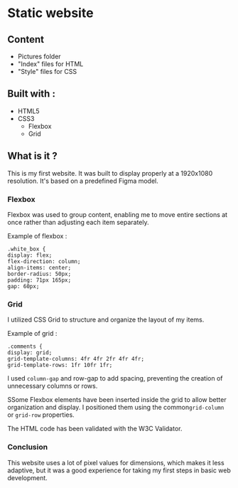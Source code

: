 # Static website

## Content

- Pictures folder
- "Index" files for HTML
- "Style" files for CSS

## Built with : 

* HTML5
* CSS3 
    * Flexbox
    * Grid 
## What is it ?
 
This is my first website. It was built to display properly at a 1920x1080 resolution. It's based on a predefined Figma model. 


### Flexbox

Flexbox was used to group content, enabling me to move entire sections at once rather than adjusting each item separately.

Example of flexbox : 

    .white_box {
    display: flex; 
    flex-direction: column;
    align-items: center;
    border-radius: 50px;
    padding: 71px 165px; 
    gap: 60px;

### Grid

I utilized CSS Grid to structure and organize the layout of my items.

Example of grid :

    .comments {
    display: grid;
    grid-template-columns: 4fr 4fr 2fr 4fr 4fr;
    grid-template-rows: 1fr 10fr 1fr;

 I used ```column-gap``` and row-gap to add spacing, preventing the creation of unnecessary columns or rows.

SSome Flexbox elements have been inserted inside the grid to allow better organization and display. I positioned them using the common```grid-column``` or ```grid-row``` properties.


The HTML code has been validated with the W3C Validator.

### Conclusion

This website uses a lot of pixel values for dimensions, which makes it less adaptive, but it was a good experience for taking my first steps in basic web development.